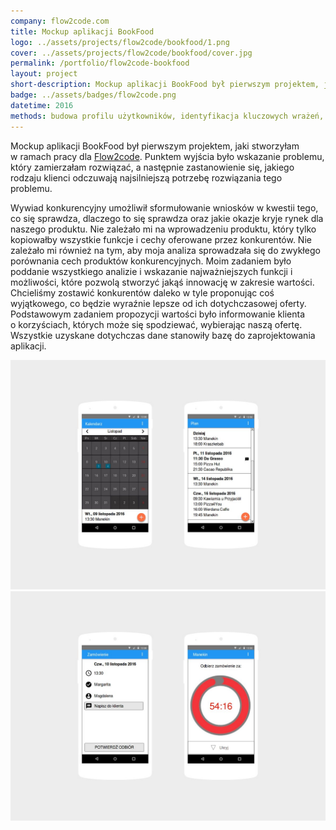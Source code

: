 ```yaml
---
company: flow2code.com
title: Mockup aplikacji BookFood
logo: ../assets/projects/flow2code/bookfood/1.png
cover: ../assets/projects/flow2code/bookfood/cover.jpg
permalink: /portfolio/flow2code-bookfood
layout: project
short-description: Mockup aplikacji BookFood był pierwszym projektem, jaki stworzyłam w ramach pracy dla Flow2code.
badge: ../assets/badges/flow2code.png
datetime: 2016
methods: budowa profilu użytkowników, identyfikacja kluczowych wrażeń, macierz analizy konkurencji, identyfikacja okazji rynkowych, prototypowanie, strukturyzacja, projektowanie hierarchii, wartościowanie, porządek elementów
---
```


Mockup aplikacji BookFood był pierwszym projektem, jaki stworzyłam w&nbsp;ramach pracy dla <a href="https://flow2code.com/">Flow2code</a>. Punktem wyjścia było wskazanie problemu, który zamierzałam rozwiązać, a&nbsp;następnie zastanowienie się, jakiego rodzaju klienci odczuwają najsilniejszą potrzebę rozwiązania tego problemu.

Wywiad konkurencyjny umożliwił sformułowanie wniosków w&nbsp;kwestii tego, co się sprawdza, dlaczego to się sprawdza oraz jakie okazje kryje rynek dla naszego produktu. Nie zależało mi na wprowadzeniu produktu, który tylko kopiowałby wszystkie funkcje i&nbsp;cechy oferowane przez konkurentów. Nie zależało mi również na tym, aby moja analiza sprowadzała się do zwykłego porównania cech produktów konkurencyjnych. Moim zadaniem było poddanie wszystkiego analizie i&nbsp;wskazanie najważniejszych funkcji i możliwości, które pozwolą stworzyć jakąś innowację w&nbsp;zakresie wartości. Chcieliśmy zostawić konkurentów daleko w&nbsp;tyle proponując coś wyjątkowego, co będzie wyraźnie lepsze od ich dotychczasowej oferty. Podstawowym zadaniem propozycji wartości było informowanie klienta o&nbsp;korzyściach, których może się spodziewać, wybierając naszą ofertę. Wszystkie uzyskane dotychczas dane stanowiły bazę do zaprojektowania aplikacji.

<div class="project-image">
	<img src="../assets/projects/flow2code/bookfood/0.jpg" />
</div>
<div class="project-image">
	<img src="../assets/projects/flow2code/bookfood/1.jpg" />
</div>
